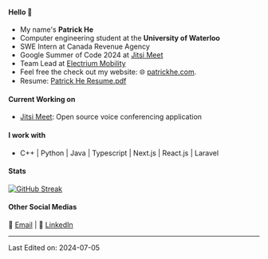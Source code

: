 #### Hello 👋
* My name's **Patrick He**
* Computer engineering student at the **University of Waterloo**
* SWE Intern at Canada Revenue Agency
* Google Summer of Code 2024 at [Jitsi Meet](https://github.com/jitsi)
* Team Lead at [Electrium Mobility](https://electriummobility.com/)
* Feel free the check out my website: 🌐 [patrickhe.com](https://patrickhe.com).
* Resume: [Patrick He Resume.pdf](https://github.com/he-patrick/he-patrick/files/13966997/Patrick.He.Resume.pdf)

#### Current Working on
* [Jitsi Meet](https://github.com/jitsi/jitsi-meet): Open source voice conferencing application

#### I work with
* C++ | Python | Java | Typescript | Next.js | React.js | Laravel

 #### Stats
[![GitHub Streak](https://github-readme-streak-stats-rust-five.vercel.app?user=he-patrick&theme=tokyonight)](https://git.io/streak-stats)

#### Other Social Medias
📧 [Email](mailto:he.patrick2005@gmail.com) | 💼 [LinkedIn](https://www.linkedin.com/in/patrickhe2005/)


-----

Last Edited on: 2024-07-05
